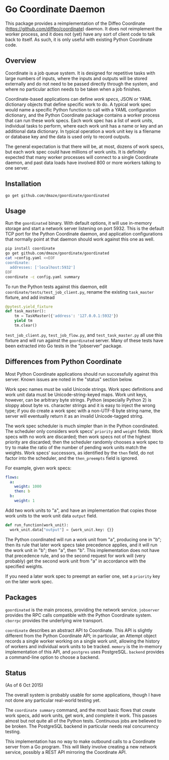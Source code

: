 Go Coordinate Daemon
====================

This package provides a reimplementation of the Diffeo Coordinate
(https://github.com/diffeo/coordinate) daemon.  It does not
reimplement the worker process, and it does not (yet) have any sort of
client code to talk back to itself.  As such, it is only useful with
existing Python Coordinate code.

Overview
--------

Coordinate is a job queue system.  It is designed for repetitive tasks
with large numbers of inputs, where the inputs and outputs will be
stored externally and do not need to be passed directly through the
system, and where no particular action needs to be taken when a job
finishes.

Coordinate-based applications can define _work specs_, JSON or YAML
dictionary objects that define specific work to do.  A typical work
spec would name a specific Python function to call with a YAML
configuration dictionary, and the Python Coordinate package contains a
worker process that can run these work specs.  Each work spec has a
list of _work units_, individual tasks to perform, where each work
unit has a name or key and an additional data dictionary.  In typical
operation a work unit key is a filename or database key and the data
is used only to record outputs.

The general expectation is that there will be, at most, dozens of work
specs, but each work spec could have millions of work units.  It is
definitely expected that many worker processes will connect to a
single Coordinate daemon, and past data loads have involved 800 or
more workers talking to one server.

Installation
------------

    go get github.com/dmaze/goordinate/goordinated

Usage
-----

Run the `goordinated` binary.  With default options, it will use
in-memory storage and start a network server listening on port 5932.
This is the default TCP port for the Python Coordinate daemon, and
application configurations that normally point at that daemon should
work against this one as well.

```sh
pip install coordinate
go get github.com/dmaze/goordinate/goordinated
cat >config.yaml <<EOF
coordinate:
  addresses: ['localhost:5932']
EOF
coordinate -c config.yaml summary
```

To run the Python tests against this daemon, edit
`coordinate/tests/test_job_client.py`, rename the existing
`task_master` fixture, and add instead

```python
@pytest.yield_fixture
def task_master():
    tm = TaskMaster({'address': '127.0.0.1:5932'})
    yield tm
    tm.clear()
```

`test_job_client.py`, `test_job_flow.py`, and `test_task_master.py`
all use this fixture and will run against the `goordinated` server.
Many of these tests have been extracted into Go tests in the
"jobserver" package.

Differences from Python Coordinate
----------------------------------

Most Python Coordinate applications should run successfully against
this server.  Known issues are noted in the "status" section below.

Work spec names must be valid Unicode strings.  Work spec definitions
and work unit data must be Unicode-string-keyed maps.  Work unit keys,
however, can be arbitrary byte strings.  Python (especially Python 2)
is sloppy about byte vs. character strings and it is easy to inject
the wrong type; if you do create a work spec with a non-UTF-8 byte
string name, the server will eventually return it as an invalid
Unicode-tagged string.

The work spec scheduler is much simpler than in the Python
coordinated.  The scheduler only considers work specs' `priority` and
`weight` fields.  Work specs with no work are discarded; then work
specs not of the highest priority are discarded; then the scheduler
randomly chooses a work spec to try to make the ratio of the number of
pending work units match the weights.  Work specs' successors, as
identified by the `then` field, do not factor into the scheduler, and
the `then_preempts` field is ignored.

For example, given work specs:

```yaml
flows:
  a:
    weight: 1000
    then: b
  b:
    weight: 1
``` 

Add two work units to "a", and have an implementation that copies
those work units to the work unit data `output` field.

```python
def run_function(work_unit):
  work_unit.data["output"] = {work_unit.key: {}}
```

The Python coordinated will run a work unit from "a", producing one in
"b"; then its rule that later work specs take precedence applies, and
it will run the work unit in "b"; then "a", then "b".  This
implementation does not have that precedence rule, and so the second
request for work will (very probably) get the second work unit from
"a" in accordance with the specified weights.

If you need a later work spec to preempt an earlier one, set a
`priority` key on the later work spec.

Packages
--------

`goordinated` is the main process, providing the network service.
`jobserver` provides the RPC calls compatible with the Python
Coordinate system.  `cborrpc` provides the underlying wire transport.

`coordinate` describes an abstract API to Coordinate.  This API is
slightly different from the Python Coordinate API; in particular, an
Attempt object records a single worker working on a single work unit,
allowing the history of workers and individual work units to be
tracked.  `memory` is the in-memory implementation of this API, and
`postgres` uses PostgreSQL.  `backend` provides a command-line option
to choose a backend.

Status
------

(As of 6 Oct 2015)

The overall system is probably usable for some applications, though
I have not done any particular real-world testing yet.

The `coordinate summary` command, and the most basic flows that create
work specs, add work units, get work, and complete it work.  This
passes almost but not quite all of the Python tests.  Continuous jobs
are believed to be broken.  The PostgreSQL backend in particular needs
real concurrency testing.

This implementation has no way to make outbound calls to a Coordinate
server from a Go program.  This will likely involve creating a new
network service, possibly a REST API mirroring the Coordinate API.
